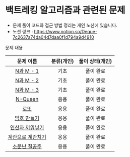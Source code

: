 # 백트레킹 알고리즘과 관련된 문제

- 문제 풀이 코드와 접근 방법 정리는 개인 노션에 있습니다.
- 노션 링크 : https://www.notion.so/Deque-7c2637a74da04d7daa0f1d794a9d4910

문제 내용

|                       문제 이름                        | 분류(개인) | 풀이 상태(개인) |
|:--------------------------------------------------:|:------:|:---------:|
| [N과 M - 1](https://www.acmicpc.net/problem/15649)  |   기초   |   풀이 완료   |
| [N과 M - 2](https://www.acmicpc.net/problem/15654)  |   기초   |   풀이 완료   |
| [N과 M - 3](https://www.acmicpc.net/problem/15663)  |   기초   |   풀이 완료   |
|  [N-Queen](https://www.acmicpc.net/problem/9663)   |   응용   |   풀이 완료   |
|     [로또](https://www.acmicpc.net/problem/6603)     |   응용   |   풀이 완료   |
|   [암호 만들기](https://www.acmicpc.net/problem/1759)   |   응용   |   풀이 완료   |
| [연산자 끼워넣기](https://www.acmicpc.net/problem/14888)  |   응용   |   풀이 완료   |
| [계란으로 계란치기](https://www.acmicpc.net/problem/16987) |   응용   |   풀이 완료   |
|  [소문난 칠공주](https://www.acmicpc.net/problem/1941)   |   응용   |   풀이 완료   |
